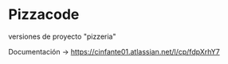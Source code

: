 # Pizzacode
versiones de proyecto "pizzeria"

Documentación -> https://cinfante01.atlassian.net/l/cp/fdpXrhY7
